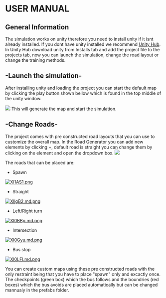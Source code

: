 # USER MANUAL
## General Information
The simulation works on unity therefore you need to install unity if it isnt already installed.
If you dont have unity installed we recommend [Unity Hub][d1]. In Unity Hub download unity from Installs tab and add the project file to the projects tab, now you can launch the simulation, change the road layout or change the training methods.
## -Launch the simulation-

After installing unity and loading the project you can start the default map by clicking the play button shown bellow which is found in the top middle of the unity window.

![](https://iili.io/Xl759j.png)
This will generate the map and start the simulation.

## -Change Roads-

The project comes with pre constructed road layouts that you can use to customize the overall map. In the Road Generator you can add new elements by clicking +, default road is straight you can change them by clicking on the element and open the dropdown box.
![](https://media.discordapp.net/attachments/527124872833531925/968215603276038154/unknown.png)

The roads that can be placed are:
-  Spawn

[![Xl1AS1.png](https://iili.io/Xl1AS1.png)](https://freeimage.host/)
- Straight

[![XllgB2.md.png](https://iili.io/XllgB2.md.png)](https://freeimage.host/i/XllgB2)
- Left/Right turn

[![Xl0BBp.md.png](https://iili.io/Xl0BBp.md.png)](https://freeimage.host/i/Xl0BBp)
- Intersection

[![Xl0Gyu.md.png](https://iili.io/Xl0Gyu.md.png)](https://freeimage.host/i/Xl0Gyu)
- Bus stop

[![Xl0LFI.md.png](https://iili.io/Xl0LFI.md.png)](https://freeimage.host/i/Xl0LFI)

You can create custom maps using these pre constructed roads with the only restraint being that you have to place "spawn" only and excactly once.
The checkpoints (green box) which the bus follows and the boundries (red boxes) which the bus avoids are placed automatically but can be changed mannualy in the prefabs folder.






 [d1]: <https://unity3d.com/get-unity/download>
